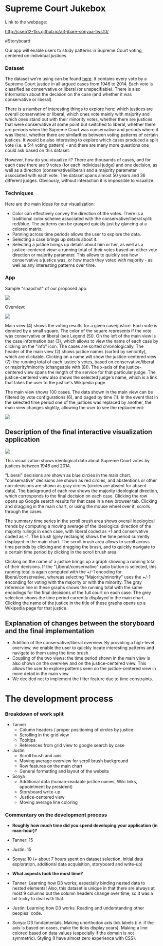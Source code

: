 # Supreme Court Jukebox

Link to the webpage:

http://cse512-15s.github.io/a3-jbare-sonyaa-tws10/

#Storyboard:

Our app will enable users to study patterns in Supreme Court voting, centered on individual justices.

### Dataset
The dataset we're using can be found [here](http://supremecourtdatabase.org/data.php). It contains every vote by a Supreme Court justice in all argued cases from 1946 to 2014. Each vote is classified as conservative or liberal (or unspecifiable). There is also information about the decision on the case (and whether it was conservative or liberal). 

There is a number of interesting things to explore here: which justices are overall conservative or liberal, which ones vote mainly with majority and which ones stand out with their minority votes, whether there are justices that were conservative at some point but switched to liberal, whether there are periods when the Supreme Court was conservative and periods where it was liberal, whether there are similarities between voting patterns of certain justices. It would be also interesting to explore which cases produced a split vote (i.e. a 5:4 voting pattern) - and there are many more questions one could ask based on this dataset. 

However, how do you visualize it? There are thousands of cases, and for each case there are 9 votes (for each individual judge) and one decision, as well as a direction (conservative/liberal) and a majority parameter associated with each vote. The dataset spans almost 50 years and 36 different judges. Obviously, without interaction it is impossible to visualize. 

### Techniques
Here are the main ideas for our visualization:
* Color can effectively convey the direction of the votes. There is a traditional color scheme associated with the conservative/liberal split: red/blue. The patterns can be grasped quickly just by glancing at a colored matrix.
* Panning across time periods allows the user to explore the data. 
* Selecting a case brings up details about it.
* Selecting a justice brings up details about him or her, as well as a justice-centered view: a running total of their votes based on either vote direction or majority parameter. This allows to quickly see how conservative a justice was, or how much they voted with majority - as well as any interesting patterns over time.

### App

Sample "snapshot" of our proposed app:

![](https://github.com/CSE512-15S/a3-jbare-sonyaa-tws10/blob/master/images/storyboard_example.jpg)

Overview:

![](https://github.com/CSE512-15S/a3-jbare-sonyaa-tws10/blob/master/images/storyboard_overview.jpg)

Main view (4) shows the voting results for a given case/justice. Each vote is denoted by a small square. The color of the square represents if the vote was conservative or liberal (see Legend (5)). On the left of the main view is the case information bar (3), which allows to view the name of each case by clicking on the "info" icon. The cases are sorted chronologically. The header of the main view (2) shows justice names (sorted by seniority), which are clickable. Clicking on a name will show the justice-centered view (7): the running total of each justice's votes, based on conservative/liberal or majority/minority (changeable with (8)). The x-axis of the justice-centered view spans the length of the service for that particular judge. The justice-centered view also shows the selected judge's name, which is a link that takes the user to the justice's Wikipedia page. 

The main view shows 100 cases. The data shown in the main view can be filtered by vote configurations (6), and paged by time (1). In the event that in the selected time period one of the justices was replaced by another, the main view changes slightly, allowing the user to see the replacement:

![](https://github.com/CSE512-15S/a3-jbare-sonyaa-tws10/blob/master/images/storyboard_justice_change.jpg)

## Description of the final interactive visualization application

![](https://github.com/CSE512-15S/a3-jbare-sonyaa-tws10/blob/master/images/final.png)

This visualization shows ideological data about Supreme Court votes by justices between 1946 and 2014. 

"Liberal" decisions are shown as blue circles in the main chart, "conservative" decisions are shown as red circles, and abstentions or other non-decisions are shown as gray circles (circles are absent for absent data). The background of each row shows the majority ideological direction, which corresponds to the final decision on each case. Clicking the row opens up Google search results for that case in a new browser tab. Clicking and dragging in the main chart, or using the mouse wheel over it, scrolls through the cases.

The summary time series in the scroll brush area shows overall ideological trends by computing a moving average of the ideological direction of the majority rulings in each case, with liberal coded as +1 and conservative coded as -1. The brush (grey rectangle) shows the time period currently displayed in the main chart. The scroll brush area allows to scroll across time periods by clicking and dragging the brush, and to quickly navigate to a certain time period by clicking in the scroll brush area.

Clicking on the name of a justice brings up a graph showing a running total of their decisions. If the "Liberal/conservative" radio button is selected, this running total is again computed with the +/-1 encoding for liberal/conservative, whereas selecting "Majority/minority" uses the +/-1 enconding for voting with the majority or with the minority. The gray reference line in these graphs shows the running total with the same encodings for the final decisions of the full court on each case. The grey selection shows the time period currently displayed in the main chart. Clicking the name of the justice in the title of these graphs opens up a Wikipedia page for that justice. 

## Explanation of changes between the storyboard and the final implementation
* Addition of the conservative/liberal overview. By providing a high-level overview, we enable the user to quickly locate interesting patterns and navigate to them using the time brush.
* Coupling of the two views: the time period shown in the main view is also shown on the overview and on the justice-centered view. This allows the user to explore patterns seen on the justice-centered view in more detail in the main view.
* We decided not to implement the filter feature due to time constraints.

# The development process
### Breakdown of work split 
* Tanner
  * Column headers / proper positioning of circles by justice
  * Scrolling in the grid view
  * Tooltips
  * References from grid view to google search by case
* Justin
  * Scroll brush and axis
  * Moving average overview for scroll brush background
  * Row features on the main chart
  * General formatting and layout of the website
* Sonya
  * Additional data (human-readable justice names, Wiki links, appointment by president)
  * Storyboard write-up
  * Justice-centered view
  * Moving average line coloring

### Commentary on the development process 
* **Roughly how much time did you spend developing your application (in man-hour)?** 
 * Tanner: 15
 * Justin: 15
 * Sonya: 10 (+ about 7 hours spent on dataset selection, initial data exploration, additional data acquisition, storyboard and write-up)

* **What aspects took the most time?** 
 * Tanner: Learning how D3 works, especially binding nested data to nested elements! Also, this dataset is unique in that there are always at most 9 columns but the column headers change over time, so it was a bit tricky to deal with that.
 * Justin: Learning how D3 works. Reading and understanding other peoples' code. 
 * Sonya: D3 fundamentals. Making unorthodox axis tick labels (i.e. if the axis is based on cases, make the ticks display years). Making a line colored based on data values (especially if the domain is not symmetric). Styling (I have almost zero experience with CSS).
